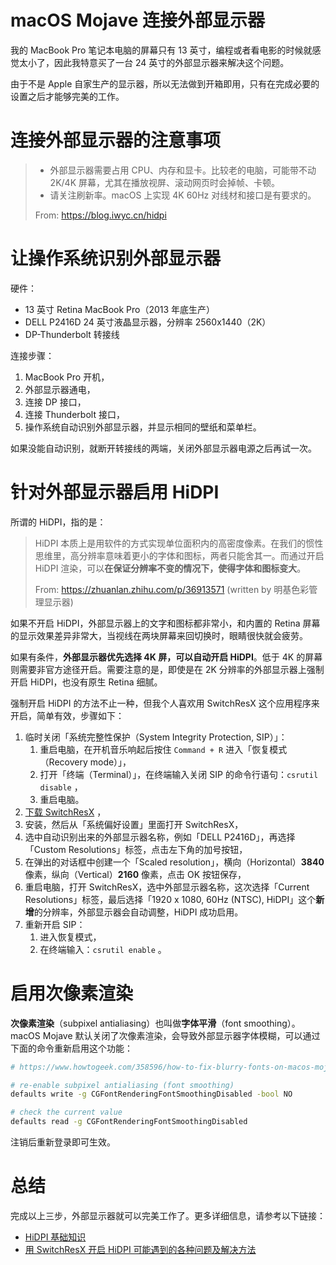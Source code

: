 # macOS Mojave 连接外部显示器

我的 MacBook Pro 笔记本电脑的屏幕只有 13 英寸，编程或者看电影的时候就感觉太小了，因此我特意买了一台 24 英寸的外部显示器来解决这个问题。

由于不是 Apple 自家生产的显示器，所以无法做到开箱即用，只有在完成必要的设置之后才能够完美的工作。

# 连接外部显示器的注意事项

> - 外部显示器需要占用 CPU、内存和显卡。比较老的电脑，可能带不动 2K/4K 屏幕，尤其在播放视屏、滚动网页时会掉帧、卡顿。
> - 请关注刷新率。macOS 上实现 4K 60Hz 对线材和接口是有要求的。
> 
> From: https://blog.iwyc.cn/hidpi

# 让操作系统识别外部显示器

硬件：

- 13 英寸 Retina MacBook Pro（2013 年底生产）
- DELL P2416D 24 英寸液晶显示器，分辨率 2560x1440（2K）
- DP-Thunderbolt 转接线

连接步骤：

1. MacBook Pro 开机，
2. 外部显示器通电，
3. 连接 DP 接口，
4. 连接 Thunderbolt 接口，
5. 操作系统自动识别外部显示器，并显示相同的壁纸和菜单栏。

如果没能自动识别，就断开转接线的两端，关闭外部显示器电源之后再试一次。

# 针对外部显示器启用 HiDPI

所谓的 HiDPI，指的是：

> HiDPI 本质上是用软件的方式实现单位面积内的高密度像素。在我们的惯性思维里，高分辨率意味着更小的字体和图标，两者只能舍其一。而通过开启 HiDPI 渲染，可以**在保证分辨率不变的情况下，使得字体和图标变大**。
> 
> From: https://zhuanlan.zhihu.com/p/36913571 (written by 明基色彩管理显示器)

如果不开启 HiDPI，外部显示器上的文字和图标都非常小，和内置的 Retina 屏幕的显示效果差异非常大，当视线在两块屏幕来回切换时，眼睛很快就会疲劳。

如果有条件，**外部显示器优先选择 4K 屏，可以自动开启 HiDPI**。低于 4K 的屏幕则需要非官方途径开启。需要注意的是，即使是在 2K 分辨率的外部显示器上强制开启 HiDPI，也没有原生 Retina 细腻。

强制开启 HiDPI 的方法不止一种，但我个人喜欢用 SwitchResX 这个应用程序来开启，简单有效，步骤如下：

1. 临时关闭「系统完整性保护（System Integrity Protection, SIP）」：
   1. 重启电脑，在开机音乐响起后按住 `Command + R` 进入「恢复模式（Recovery mode）」，
   2. 打开「终端（Terminal）」，在终端输入关闭 SIP 的命令行语句：`csrutil disable` ，
   3. 重启电脑。
2. [下载 SwitchResX](https://www.madrau.com/srx_download/download.html) ，
3. 安装，然后从「系统偏好设置」里面打开 SwitchResX，
4. 选中自动识别出来的外部显示器名称，例如「DELL P2416D」，再选择「Custom Resolutions」标签，点击左下角的加号按钮，
5. 在弹出的对话框中创建一个「Scaled resolution」，横向（Horizontal）**3840** 像素，纵向（Vertical）**2160** 像素，点击 OK 按钮保存，
6. 重启电脑，打开 SwitchResX，选中外部显示器名称，这次选择「Current Resolutions」标签，最后选择「1920 x 1080, 60Hz (NTSC), HiDPI」这个**新增**的分辨率，外部显示器会自动调整，HiDPI 成功启用。
7. 重新开启 SIP：
   1. 进入恢复模式，
   2. 在终端输入：`csrutil enable` 。

# 启用次像素渲染

**次像素渲染**（subpixel antialiasing）也叫做**字体平滑**（font smoothing）。macOS Mojave 默认关闭了次像素渲染，会导致外部显示器字体模糊，可以通过下面的命令重新启用这个功能：

```bash
# https://www.howtogeek.com/358596/how-to-fix-blurry-fonts-on-macos-mojave-with-subpixel-antialiasing/

# re-enable subpixel antialiasing (font smoothing)
defaults write -g CGFontRenderingFontSmoothingDisabled -bool NO

# check the current value
defaults read -g CGFontRenderingFontSmoothingDisabled
```

注销后重新登录即可生效。

# 总结

完成以上三步，外部显示器就可以完美工作了。更多详细信息，请参考以下链接：

- [HiDPI 基础知识](https://zhuanlan.zhihu.com/p/36913571)
- [用 SwitchResX 开启 HiDPI 可能遇到的各种问题及解决方法](https://www.zhihu.com/question/35300978)
